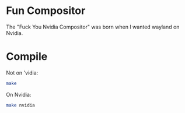 # Fun Compositor
The "Fuck You Nvidia Compositor" was born when I wanted wayland on Nvidia.

# Compile
Not on 'vidia:
```sh
make
```
On Nvidia:
```sh
make nvidia
```
